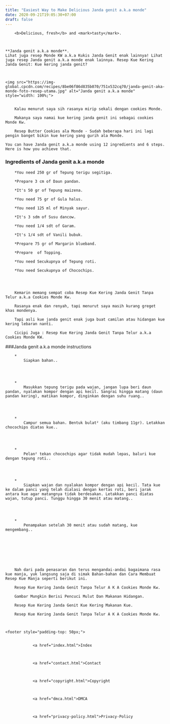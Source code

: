 ```yaml
---
title: "Easiest Way to Make Delicious Janda genit a.k.a monde"
date: 2020-09-21T19:05:30+07:00
draft: false
---
```



  
    

        <b>Delicious, fresh</b> and <mark>tasty</mark>.
    
        

	**Janda genit a.k.a monde**. 
	Lihat juga resep Monde KW a.k.a Kukis Janda Genit enak lainnya! Lihat juga resep Janda genit a.k.a monde enak lainnya. Resep Kue Kering Janda Genit: Kue kering janda genit?


	
	<img src="https://img-global.cpcdn.com/recipes/8be06f86d835b070/751x532cq70/janda-genit-aka-monde-foto-resep-utama.jpg" alt="Janda genit a.k.a monde" style="width: 100%;">
	
	
		Kalau menurut saya sih rasanya mirip sekali dengan cookies Monde.
	
		Makanya saya namai kue kering janda genit ini sebagai cookies Monde Kw.
	
		Resep Butter Cookies ala Monde - Sudah beberapa hari ini lagi pengin banget bikin kue kering yang gurih ala Monde.
	
	You can have Janda genit a.k.a monde using 12 ingredients and 6 steps. Here is how you achieve that.


### Ingredients of Janda genit a.k.a monde


	
		*You need 250 gr of Tepung terigu segitiga.
	
		*Prepare 3 cm of Daun pandan.
	
		*It's 50 gr of Tepung maizena.
	
		*You need 75 gr of Gula halus.
	
		*You need 125 ml of Minyak sayur.
	
		*It's 3 sdm of Susu dancow.
	
		*You need 1/4 sdt of Garam.
	
		*It's 1/4 sdt of Vanili bubuk.
	
		*Prepare 75 gr of Margarin blueband.
	
		*Prepare  of Topping.
	
		*You need Secukupnya of Tepung roti.
	
		*You need Secukupnya of Chocochips.
	


	
		Kemarin memang sempat coba Resep Kue Kering Janda Genit Tanpa Telur a.k.a Cookies Monde Kw.
	
		Rasanya enak dan renyah, tapi menurut saya masih kurang greget khas mondenya.
	
		Tapi asli kue janda genit enak juga buat camilan atau hidangan kue kering lebaran nanti.
	
		Cicipi Juga : Resep Kue Kering Janda Genit Tanpa Telur a.k.a Cookies Monde KW.
	



###Janda genit a.k.a monde instructions
	
		*
			Siapkan bahan..
			
			
		
	
		*
			Masukkan tepung terigu pada wajan, jangan lupa beri daun pandan, nyalakan kompor dengan api kecil. Sangrai hingga matang (daun pandan kering), matikan kompor, dinginkan dengan suhu ruang..
			
			
		
	
		*
			Campur semua bahan. Bentuk bulat² (aku timbang 11gr). Letakkan chocochips diatas kue..
			
			
		
	
		*
			Pelan² tekan chocochips agar tidak mudah lepas, baluri kue dengan tepung roti..
			
			
		
	
		*
			Siapkan wajan dan nyalakan kompor dengan api kecil. Tata kue ke dalam panci yang telah dialasi dengan kertas roti, beri jarak antara kue agar matangnya tidak berdesakan. Letakkan panci diatas wajan, tutup panci. Tunggu hingga 30 menit atau matang..
			
			
		
	
		*
			Penampakan setelah 30 menit atau sudah matang, kue mengembang..
			
			
		
	



	
		Nah dari pada penasaran dan terus mengandai-andai bagaimana rasa kue manja, yuk langsung saja di simak Bahan-bahan dan Cara Membuat Resep Kue Manja seperti berikut ini.
	
		Resep Kue Kering Janda Genit Tanpa Telur A K A Cookies Monde Kw.
	
		Gambar Mungkin Berisi Pencuci Mulut Dan Makanan Hidangan.
	
		Resep Kue Kering Janda Genit Kue Kering Makanan Kue.
	
		Resep Kue Kering Janda Genit Tanpa Telur A K A Cookies Monde Kw.
	

    
    <footer style="padding-top: 50px;">
        
            
                <a href="index.html">Index
                
                
            
                <a href="contact.html">Contact
                
                
            
                <a href="copyright.html">Copyright
                
                
            
                <a href="dmca.html">DMCA
                
                
            
                <a href="privacy-policy.html">Privacy-Policy
                
            
        